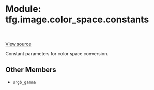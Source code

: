 <div itemscope itemtype="http://developers.google.com/ReferenceObject">
<meta itemprop="name" content="tfg.image.color_space.constants" />
<meta itemprop="path" content="Stable" />
<meta itemprop="property" content="srgb_gamma"/>
</div>

# Module: tfg.image.color_space.constants

<table class="tfo-notebook-buttons tfo-api" align="left">
</table>

<a target="_blank" href="https://github.com/tensorflow/graphics/blob/master/tensorflow_graphics/image/color_space/constants.py">View
source</a>

Constant parameters for color space conversion.

<!-- Placeholder for "Used in" -->

## Other Members

*   `srgb_gamma` <a id="srgb_gamma"></a>
